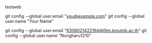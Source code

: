 testweb

git config --global user.email "you@example.com" 
git config --global user.name "Your Name"

git config --global user.email "6306021422194@fitm.kmutnb.ac.th" 
git config --global user.name "Nongharu1210"
